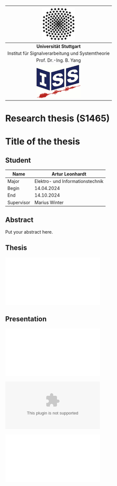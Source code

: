 |![](media/unilogo.gif)                             |
|:-------------------------------------------------:|
|             **Universität Stuttgart**             |
| Institut für Signalverarbeitung und Systemtheorie |
|               Prof. Dr.-Ing. B. Yang              |
|![](media/isslogocolor.gif)                        |

# Research thesis (S1465)

# Title of the thesis
## Student
| Name       | Artur Leonhardt                   |
|------------|----------------------------------|
| Major      | Elektro- und Informationstechnik |
| Begin      | 14.04.2024                       |
| End        | 14.10.2024                       |
| Supervisor | Marius Winter                             |

## Abstract
Put your abstract here.

## Thesis
![Thesis](thesis/iss-thesis.pdf)

## Presentation
![Presentation (Latex)](presentation/beamer-template-iss/iss-beamer-pres-template.pdf)

![Presentation (PowerPoint)](presentation/ISS_template.ppt)

![Presentation (OpenOffice)](presentation/ISS_template.odp)
